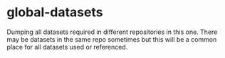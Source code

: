 # global-datasets
Dumping all datasets required in different repositories in this one. There may be datasets in the same repo sometimes but this will be a common place for all datasets used or referenced.
